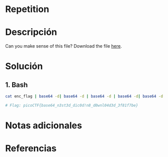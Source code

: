 # Repetition

# Descripción 
Can you make sense of this file?
Download the file [here](https://artifacts.picoctf.net/c/474/enc_flag).
# Solución 
## 1. Bash

``` bash
cat enc_flag | base64 -d| base64 -d | base64 -d | base64 -d| base64 -d| base64 -d

# Flag: picoCTF{base64_n3st3d_dic0d!n8_d0wnl04d3d_3f81f7be}
```

# Notas adicionales 

# Referencias 
